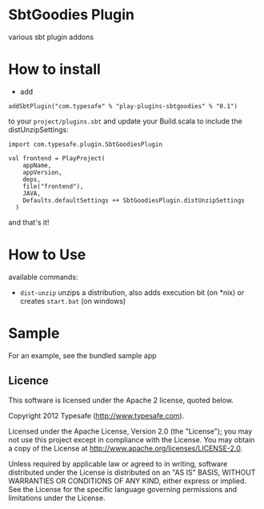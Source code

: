 # SbtGoodies Plugin

various sbt plugin addons

# How to install

* add 
```
addSbtPlugin("com.typesafe" % "play-plugins-sbtgoodies" % "0.1")
``` 
to your ```project/plugins.sbt``` and update your Build.scala to include the distUnzipSettings:

    import com.typesafe.plugin.SbtGoodiesPlugin

    val frontend = PlayProject(
        appName,
        appVersion,
        deps,
        file("frontend"),
        JAVA,
        Defaults.defaultSettings ++ SbtGoodiesPlugin.distUnzipSettings
      )

and that's it!

# How to Use

available commands:

* ```dist-unzip``` unzips a distribution, also adds execution bit (on
  *nix) or creates ```start.bat``` (on windows)

# Sample

For an example, see the bundled sample app

## Licence

This software is licensed under the Apache 2 license, quoted below.

Copyright 2012 Typesafe (http://www.typesafe.com).

Licensed under the Apache License, Version 2.0 (the "License"); you may not use this project except in compliance with the License. You may obtain a copy of the License at http://www.apache.org/licenses/LICENSE-2.0.

Unless required by applicable law or agreed to in writing, software distributed under the License is distributed on an "AS IS" BASIS, WITHOUT WARRANTIES OR CONDITIONS OF ANY KIND, either express or implied. See the License for the specific language governing permissions and limitations under the License.
